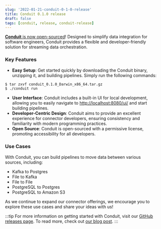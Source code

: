 ```yaml
---
slug: '2022-01-21-conduit-0-1-0-release'
title: Conduit 0.1.0 release
draft: false
tags: [conduit, release, conduit-release]
---
```


[**Conduit** is now open-sourced](https://github.com/ConduitIO/conduit/releases/tag/v0.1.0)! Designed to simplify data integration for software engineers, Conduit provides a flexible and developer-friendly solution for streaming data orchestration.

<!--truncate-->

### Key Features

- **Easy Setup**: Get started quickly by downloading the Conduit binary, unzipping it, and building pipelines. Simply run the following commands:

```bash
$ tar zxvf conduit_0.1.0_Darwin_x86_64.tar.gz
$ ./conduit run
```

- **User Interface**: Conduit includes a built-in UI for local development, allowing you to easily navigate to [http://localhost:8080/ui/](http://localhost:8080/ui/) and start building pipelines.
- **Developer-Centric Design**: Conduit aims to provide an excellent experience for connector developers, ensuring consistency and familiarity with modern programming practices.
- **Open Source**: Conduit is open-sourced with a permissive license, promoting accessibility for all developers.

### Use Cases

With Conduit, you can build pipelines to move data between various sources, including:
- Kafka to Postgres
- File to Kafka
- File to File
- PostgreSQL to Postgres
- PostgreSQL to Amazon S3

As we continue to expand our connector offerings, we encourage you to explore these use cases and share your ideas with us!

:::tip
For more information on getting started with Conduit, visit our [GitHub releases page](https://github.com/meroxa/conduit/releases). To read more, check out [our blog post](https://meroxa.com/blog/conduit-streaming-data-integration-for-developers/).
:::
